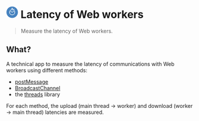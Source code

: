# ![Latency of Web workers](https://raw.githubusercontent.com/gmarty/latency-web-workers/master/img/icons/32.png "Latency of Web workers") Latency of Web workers

> Measure the latency of Web workers.

## What?

A technical app to measure the latency of communications with Web workers using
different methods:

* [postMessage](https://developer.mozilla.org/en-US/docs/Web/API/Worker/postMessage)
* [BroadcastChannel](https://developer.mozilla.org/en-US/docs/Web/API/BroadcastChannel/BroadcastChannel)
* the [threads](https://github.com/gaia-components/threads) library

For each method, the upload (main thread -> worker) and download (worker -> main
thread) latencies are measured.
